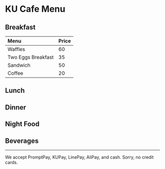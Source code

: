 # KU Cafe Menu
   
## Breakfast
| Menu                     | Price    |
|:-------------------------|----------|
| Waffles                  | 60       |
| Two Eggs Breakfast        | 35       |
| Sandwich                 | 50       |
| Coffee                   | 20       |

## Lunch 


## Dinner


## Night Food


## Beverages



---

We accept PromptPay, KUPay, LinePay, AliPay, and cash. Sorry, no credit cards.

